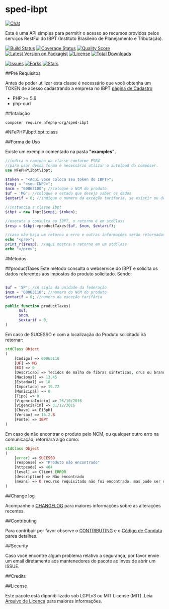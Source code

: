 # sped-ibpt

[![Chat][ico-gitter]][link-gitter]

Esta é uma API simples para permitir o acesso ao recursos providos pelos serviços RestFul do IBPT (Instituto Brasileiro de Planejamento e Tributação).

[![Build Status][ico-travis]][link-travis]
[![Coverage Status][ico-scrutinizer]][link-scrutinizer]
[![Quality Score][ico-code-quality]][link-code-quality]
[![Latest Version on Packagist][ico-version]][link-packagist]
[![License][ico-license]][link-packagist]
[![Total Downloads][ico-downloads]][link-downloads]

[![Issues][ico-issues]][link-issues]
[![Forks][ico-forks]][link-forks]
[![Stars][ico-stars]][link-stars]

##Pré Requisitos

Antes de poder utilizar esta classe é necessário que você obtenha um TOKEN de acesso cadastrando a empresa no IBPT [página de Cadastro](https://deolhonoimposto.ibpt.org.br/Usuario/CriarConta)

- PHP >= 5.6
- php-curl

##Intalação

```
composer require nfephp-org/sped-ibpt
```

#NFePHP\Ibpt\Ibpt::class

##Forma de Uso

Existe um exemplo comentado na pasta **"examples"**.

```php
//indica o caminho da classe conforme PSR4
//para usar dessa forma é necessário utlizar o autoload do composer.
use NFePHP\Ibpt\Ibpt;

$token = "<Aqui voce coloca seu token do IBPT>";
$cnpj = "<seu CNPJ>";
$ncm = "60063100"; //coloque o NCM do produto
$uf = 'MG'; //coloque o estado que deseja saber os dados
$extarif = 0; //indique o numero da exceção tarifaria, se existir ou deixe como zero

//instancia a classe Ibpt
$ibpt = new Ibpt($cnpj, $token);

//executa a consulta ao IBPT, o retorno é em stdClass
$resp = $ibpt->productTaxes($uf, $ncm, $extarif);

//caso não haja um retorno o erro e outras informações serão retornadas
echo "<pre>";
print_r($resp); //aqui mostra o retorno em um stdClass
echo "</pre>";

```

#Métodos

##productTaxes
Este método consulta o webservice do IBPT e solicita os dados referentes aos impostos do produto solicitado.
Sendo:
```php

$uf = 'SP'; //A sigla da unidade da federação
$ncm = '60063110'; //numero do NCM do produto
$extarif = 0; //numero da exceção tarifária

public function productTaxes(
      $uf,
      $ncm,
      $extarif = 0,
)
```
Em caso de SUCESSO e com a localização do Produto solicitado irá retornar:
```php
stdClass Object
(
	[Codigo] => 60063110
    [UF] => MG
    [EX] => 0
    [Descricao] => Tecidos de malha de fibras sinteticas, crus ou branqueados, de náilon ou de outras poliamidas
    [Nacional] => 13.45
    [Estadual] => 18
    [Importado] => 19.72
    [Municipal] => 0
    [Tipo] => 0
    [VigenciaInicio] => 26/10/2016
    [VigenciaFim] => 31/12/2016
    [Chave] => E13pH1
    [Versao] => 16.2.B
    [Fonte] => IBPT
)
```
Em caso de não encontrar o produto pelo NCM, ou qualquer outro erro na comunicação, retornará algo como:
```php
stdClass Object
(
    [error] => SUCESSO
    [response] => "Produto não encontrado"
    [httpcode] => 404
    [level] => Client ERROR
    [description] => Não encontrado
    [means] => O recurso requisitado não foi encontrado, mas pode ser disponibilizado novamente no futuro. As solicitações subsequentes pelo cliente são permitidas
)
```

##Change log

Acompanhe o [CHANGELOG](CHANGELOG.md) para maiores informações sobre as alterações recentes.

##Contributing

Para contribuir por favor observe o [CONTRIBUTING](CONTRIBUTING.md) e o  [Código de Conduta](CONDUCT.md) parea detalhes.

##Security

Caso você encontre algum problema relativo a segurança, por favor envie um email diretamente aos mantenedores do pacote ao invés de abrir um ISSUE.

##Credits

##License

Este pacote está diponibilizado sob LGPLv3 ou MIT License (MIT). Leia  [Arquivo de Licença](LICENSE.md) para maiores informações.


[ico-stars]: https://img.shields.io/github/stars/nfephp-org/sped-ibpt.svg?style=flat-square
[ico-forks]: https://img.shields.io/github/forks/nfephp-org/sped-ibpt.svg?style=flat-square
[ico-issues]: https://img.shields.io/github/issues/nfephp-org/sped-ibpt.svg?style=flat-square
[ico-travis]: https://img.shields.io/travis/nfephp-org/sped-ibpt/master.svg?style=flat-square
[ico-scrutinizer]: https://img.shields.io/scrutinizer/coverage/g/nfephp-org/sped-ibpt.svg?style=flat-square
[ico-code-quality]: https://img.shields.io/scrutinizer/g/nfephp-org/sped-ibpt.svg?style=flat-square
[ico-downloads]: https://img.shields.io/packagist/dt/nfephp-org/sped-ibpt.svg?style=flat-square
[ico-version]: https://img.shields.io/packagist/v/nfephp-org/sped-ibpt.svg?style=flat-square
[ico-license]: https://poser.pugx.org/nfephp-org/nfephp/license.svg?style=flat-square
[ico-gitter]: https://img.shields.io/badge/GITTER-4%20users%20online-green.svg?style=flat-square

[link-packagist]: https://packagist.org/packages/nfephp-org/sped-ibpt
[link-travis]: https://travis-ci.org/nfephp-org/sped-ibpt
[link-scrutinizer]: https://scrutinizer-ci.com/g/nfephp-org/sped-ibpt/code-structure
[link-code-quality]: https://scrutinizer-ci.com/g/nfephp-org/sped-ibpt
[link-downloads]: https://packagist.org/packages/nfephp-org/sped-ibpt
[link-author]: https://github.com/nfephp-org
[link-issues]: https://github.com/nfephp-org/sped-ibpt/issues
[link-forks]: https://github.com/nfephp-org/sped-ibpt/network
[link-stars]: https://github.com/nfephp-org/sped-ibpt/stargazers
[link-gitter]: https://gitter.im/nfephp-org/sped-ibpt?utm_source=badge&utm_medium=badge&utm_campaign=pr-badge&utm_content=badge
